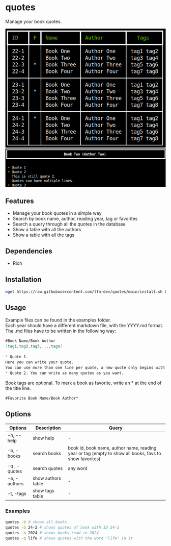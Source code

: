 # quotes

Manage your book quotes.

![books_table](./img/books_table.png)  
![books_quotes](./img/book_quotes.png)  

## Features

* Manage your book quotes in a simple way
* Search by book name, author, reading year, tag or favorites
* Search a query through all the quotes in the database
* Show a table with all the authors
* Show a table with all the tags

## Dependencies

* Rich

## Installation

```bash
wget https://raw.githubusercontent.com/lfm-dev/quotes/main/install.sh && bash install.sh
```

## Usage

Example files can be found in the examples folder.  
Each year should have a different markdown file, with the YYYY.md format. The .md files have to be written in the following way:

```markdown
#Book Name/Book Author
[tag1,tag2,tag3,...,tagn]

* Quote 1.
Here you can write your quote.
You can use more than one line per quote, a new quote only begins with "*"
* Quote 2. You can write as many quotes as you want.
```

Book tags are optional.
To mark a book as favorite, write an * at the end of the title line.

```markdown
#Favorite Book Name/Book Author*
```

## Options

| Options      | Description        | Query  |
|--------------|--------------------|--------|
| -h, --help   | show help          | - |
| -b, -books   | search books       | book id, book name, author name, reading year or tag (empty to show all books, favs to show favorites)|
| -q , -quotes | search quotes      | any word |
| -a, -authors | show authors table | - |
| -t, -tags    | show tags table    | - |

### Examples

```bash
quotes -b # shows all books
quotes -b 24-2 # shows quotes of book with ID 24-2
quotes -b 2024 # shows books read in 2024
quotes -q life # shows quotes with the word "life" in it
```


